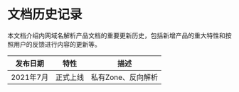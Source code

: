 # 文档历史记录

本文档介绍内网域名解析产品文档的重要更新历史，包括新增产品的重大特性和按照用户的反馈进行内容的更新等。

|发布日期|特性|描述|
|-|-|-|
|2021年7月|正式上线|私有Zone、反向解析|
